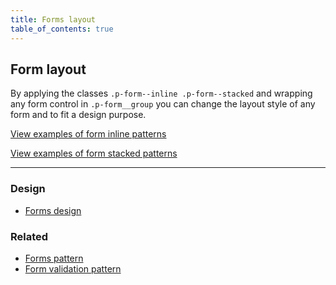 ```yaml
---
title: Forms layout
table_of_contents: true
---
```


## Form layout

By applying the classes ```.p-form--inline .p-form--stacked``` and wrapping any form control in ```.p-form__group``` you can change the layout style of any form and to fit a design purpose.

<a href="https://vanilla-framework.github.io/vanilla-framework/examples/patterns/forms/form-inline/"
    class="js-example">
    View examples of form inline patterns
</a>

<a href="https://vanilla-framework.github.io/vanilla-framework/examples/patterns/forms/form-stacked/"
    class="js-example">
    View examples of form stacked patterns
</a>

<hr />

### Design

* [Forms design](https://github.com/ubuntudesign/vanilla-design/tree/master/Forms)

### Related

* [Forms pattern](/en/base/forms)
* [Form validation pattern](/en/patterns/form-validation)
